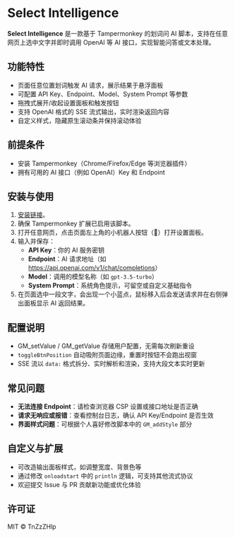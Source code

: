 # Select Intelligence

**Select Intelligence** 是一款基于 Tampermonkey 的划词问 AI 脚本，支持在任意网页上选中文字并即时调用 OpenAI 等 AI 接口，实现智能问答或文本处理。

## 功能特性

- 页面任意位置划词触发 AI 请求，展示结果于悬浮面板
- 可配置 API Key、Endpoint、Model、System Prompt 等参数
- 拖拽式展开/收起设置面板和触发按钮
- 支持 OpenAI 格式的 SSE 流式输出，实时渲染返回内容
- 自定义样式，隐藏原生滚动条并保持滚动体验

## 前提条件

- 安装 Tampermonkey（Chrome/Firefox/Edge 等浏览器插件）
- 拥有可用的 AI 接口（例如 OpenAI）Key 和 Endpoint

## 安装与使用

1. [安装链接](https://www.tampermonkey.net/)。
2. 确保 Tampermonkey 扩展已启用该脚本。
3. 打开任意网页，点击页面左上角的小机器人按钮（🤖）打开设置面板。
4. 输入并保存：
   - **API Key**：你的 AI 服务密钥
   - **Endpoint**：AI 请求地址（如 <https://api.openai.com/v1/chat/completions>）
   - **Model**：调用的模型名称（如 `gpt-3.5-turbo`）
   - **System Prompt**：系统角色提示，可留空或自定义基础指令
5. 在页面选中一段文字，会出现一个小蓝点，鼠标移入后会发送请求并在右侧弹出面板显示 AI 返回结果。

## 配置说明

- GM_setValue / GM_getValue 存储用户配置，无需每次刷新重设
- `toggleBtnPosition` 自动吸附页面边缘，重置时按钮不会跑出视窗
- SSE 流以 `data:` 格式拆分、实时解析和渲染，支持大段文本实时更新

## 常见问题

- **无法连接 Endpoint**：请检查浏览器 CSP 设置或接口地址是否正确
- **请求无响应或报错**：查看控制台日志，确认 API Key/Endpoint 是否生效
- **界面样式问题**：可根据个人喜好修改脚本中的 `GM_addStyle` 部分

## 自定义与扩展

- 可改造输出面板样式，如调整宽度、背景色等
- 通过修改 `onloadstart` 中的 `println` 逻辑，可支持其他流式协议
- 欢迎提交 Issue 与 PR 贡献新功能或优化体验

## 许可证

MIT © TnZzZHlp
